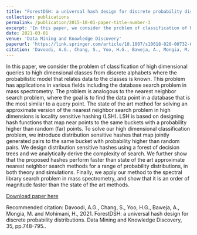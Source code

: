 ```yaml
---
title: "ForestDSH: a universal hash design for discrete probability distributions"
collection: publications
permalink: /publication/2015-10-01-paper-title-number-3
excerpt: 'In this paper, we consider the problem of classification of high dimensional queries to high dimensional classes from discrete alphabets where the probabilistic model that relates data to the classes is known. This problem has applications in various fields including the database search problem in mass spectrometry. The problem is analogous to the nearest neighbor search problem, where the goal is to find the data point in a database that is the most similar to a query point. The state of the art method for solving an approximate version of the nearest neighbor search problem in high dimensions is locality sensitive hashing (LSH). LSH is based on designing hash functions that map near points to the same buckets with a probability higher than random (far) points. To solve our high dimensional classification problem, we introduce distribution sensitive hashes that map jointly generated pairs to the same bucket with probability higher than random pairs. We design distribution sensitive hashes using a forest of decision trees and we analytically derive the complexity of search. We further show that the proposed hashes perform faster than state of the art approximate nearest neighbor search methods for a range of probability distributions, in both theory and simulations. Finally, we apply our method to the spectral library search problem in mass spectrometry, and show that it is an order of magnitude faster than the state of the art methods.'
date: 2021-03-01
venue: 'Data Mining and Knowledge Discovery'
paperurl: 'https://link.springer.com/article/10.1007/s10618-020-00732-6'
citation: 'Davoodi, A.G., Chang, S., Yoo, H.G., Baweja, A., Mongia, M. and Mohimani, H., 2021. ForestDSH: a universal hash design for discrete probability distributions. Data Mining and Knowledge Discovery, 35, pp.748-795.'
---
```

In this paper, we consider the problem of classification of high dimensional queries to high dimensional classes from discrete alphabets where the probabilistic model that relates data to the classes is known. This problem has applications in various fields including the database search problem in mass spectrometry. The problem is analogous to the nearest neighbor search problem, where the goal is to find the data point in a database that is the most similar to a query point. The state of the art method for solving an approximate version of the nearest neighbor search problem in high dimensions is locality sensitive hashing (LSH). LSH is based on designing hash functions that map near points to the same buckets with a probability higher than random (far) points. To solve our high dimensional classification problem, we introduce distribution sensitive hashes that map jointly generated pairs to the same bucket with probability higher than random pairs. We design distribution sensitive hashes using a forest of decision trees and we analytically derive the complexity of search. We further show that the proposed hashes perform faster than state of the art approximate nearest neighbor search methods for a range of probability distributions, in both theory and simulations. Finally, we apply our method to the spectral library search problem in mass spectrometry, and show that it is an order of magnitude faster than the state of the art methods.

[Download paper here](http://academicpages.github.io/files/paper3.pdf)

Recommended citation: Davoodi, A.G., Chang, S., Yoo, H.G., Baweja, A., Mongia, M. and Mohimani, H., 2021. ForestDSH: a universal hash design for discrete probability distributions. Data Mining and Knowledge Discovery, 35, pp.748-795..
